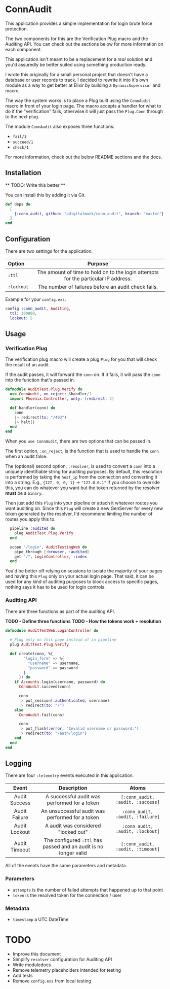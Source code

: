 # ConnAudit

This application provides a simple implementation for login brute force protection.

The two components for this are the Verification Plug macro and the Auditing API.
You can check out the sections below for more information on each component.

This application isn't meant to be a replacement for a _real_ solution and you'd assuredly be better suited using something production ready.

I wrote this originally for a small personal project that doesn't have a database or user records to track.
I decided to rewrite it into it's own module as a way to get better at Elixir by building a `DynamicSupervisor` and macro.

The way the system works is to place a Plug built using the `ConnAudit` macro in front of your login page.
The macro accepts a handler for what to do if the "verification" fails, otherwise it will just pass the `Plug.Conn` through to the next plug.

The module `ConnAudit` also exposes three functions:

- `fail/1`
- `succeed/1`
- `check/1`

For more information, check out the below README sections and the docs.

## Installation

** TODO: Write this better **

You can install this by adding it via Git.

```elixir
def deps do
  [
    {:conn_audit, github: "adigitalmonk/conn_audit", branch: "master"}
  ]
end
```

## Configuration

There are two settings for the application.

| Option | Purpose |
| :----- | :-----: |
| `:ttl` | The amount of time to hold on to the login attempts for the particular IP address. |
| `:lockout` | The number of failures before an audit check fails. |

Example for your `config.exs`.

```elixir
config :conn_audit, Auditing,
  ttl: 300000,
  lockout: 5
```

## Usage

### Verification Plug

The verification plug macro will create a plug `Plug` for you that will check the result of an audit.

If the audit passes, it will forward the `conn` on.  If it fails, it will pass the `conn` into the function that's passed in.

```elixir
defmodule AuditTest.Plug.Verify do
  use ConnAudit, on_reject: &handler/1
  import Phoenix.Controller, only: [redirect: 2]

  def handler(conn) do
    conn
    |> redirect(to: "/403")
    |> halt()
  end
end
```

When you `use ConnAudit`, there are two options that can be passed in.  

The first option, `:on_reject`, is the function that is used to handle the `conn` when an audit false.

The (optional) second option, `:resolver`, is used to convert a `conn` into a uniquely identifiable string for auditing purposes.
By default, this resolution is performed by taking the `host_ip` from the connection and converting it into a string.
E.g., `{127, 0, 0, 1}` -> `"127.0.0.1"`
If you choose to override this, you can do whatever you want but the token returned by the resolver **must** be a `binary`.

Then just add this `Plug` into your pipeline or attach it whatever routes you want auditing on.
Since this `Plug` will create a new GenServer for every new token generated by the resolver, I'd recommend limiting the number of routes you apply this to.

```elixir
  pipeline :audited do
    plug AuditTest.Plug.Verify
  end

  scope "/login", AuditTestingWeb do
    pipe_through [:browser, :audited]
    get "/", LoginController, :index
  end
```

You'd be better off relying on sessions to isolate the majority of your pages and having this `Plug` only on your actual login page.  That said, it can be used for any kind of auditing purposes to block access to specific pages, nothing says it has to be used for login controls.

### Auditing API

There are three functions as part of the auditing API.

**TODO - Define three functions**
**TODO - How the tokens work + resolution** 

```elixir
defmodule AuditTestWeb.LoginController do
  
  # Plug only on this page instead of in pipeline
  plug AuditTest.Plug.Verify

  def create(conn, %{
        "login_form" => %{
          "username" => username,
          "password" => password
        }
      }) do
    if Accounts.login(username, password) do
      ConnAudit.succeed(conn)

      conn
      |> put_session(:authenticated, username)
      |> redirect(to: "/")
    else    
      ConnAudit.fail(conn)

      conn
      |> put_flash(:error, "Invalid username or password.")
      |> redirect(to: "/auth/login")
    end
  end
end
```

## Logging

There are four `:telemetry` events executed in this application.

| Event | Description | Atoms | 
| :---: | :---: | :---: |
| Audit Success | A successful audit was performed for a token | `[:conn_audit, :audit, :success]` |
| Audit Failure | An unsuccessful audit was performed for a token | `:conn_audit, :audit, :failure]` |
| Audit Lockout | A audit was considered "locked out" | `:conn_audit, :audit, :lockout]` |
| Audit Timeout | The configured `:ttl` has passed and an audit is no longer valid | `[:conn_audit, :audit, :timeout]` |

All of the events have the same parameters and metadata.

### Parameters

- `attempts` is the number of failed attempts that happened up to that point
- `token` is the resolved token for the connection / user

### Metadata

- `timestamp` a UTC DateTime

# TODO

- Improve this document
- Simplify `resolver` configuration for Auditing API
- Write moduledocs
- Remove telemetry placeholders intended for testing
- Add tests
- Remove `config.exs` from local testing
